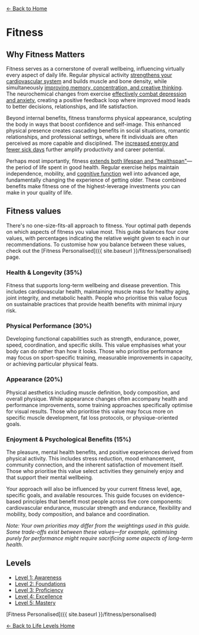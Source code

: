 [← Back to Home](../)
# Fitness
## Why Fitness Matters

Fitness serves as a cornerstone of overall wellbeing, influencing virtually every aspect of daily life. Regular physical activity [strengthens your cardiovascular system](https://www.health.harvard.edu/staying-healthy/the-secret-to-better-health-exercise) and builds muscle and bone density, while simultaneously [improving memory, concentration, and creative thinking](https://bjsm.bmj.com/content/52/3/154). The neurochemical changes from exercise [effectively combat depression and anxiety](https://jamanetwork.com/journals/jamapsychiatry/article-abstract/2720689), creating a positive feedback loop where improved mood leads to better decisions, relationships, and life satisfaction.

Beyond internal benefits, fitness transforms physical appearance, sculpting the body in ways that boost confidence and self-image. This enhanced physical presence creates cascading benefits in social situations, romantic relationships, and professional settings, where fit individuals are often perceived as more capable and disciplined. The [increased energy and fewer sick days](https://journals.lww.com/joem/Abstract/2011/10000/The_Association_Between_Work_Performance_and.3.aspx) further amplify productivity and career potential.

Perhaps most importantly, fitness [extends both lifespan and "healthspan"](https://www.thelancet.com/journals/lancet/article/PIIS0140-6736(12)61031-9/fulltext)—the period of life spent in good health. Regular exercise helps maintain independence, mobility, and [cognitive function](https://www.sciencedirect.com/science/article/abs/pii/S1087079214000811) well into advanced age, fundamentally changing the experience of getting older. These combined benefits make fitness one of the highest-leverage investments you can make in your quality of life.

## Fitness values
There's no one-size-fits-all approach to fitness. Your optimal path depends on which aspects of fitness you value most. This guide balances four core values, with percentages indicating the relative weight given to each in our recommendations. To customise how you balance between these values, check out the [Fitness Personalised]({{ site.baseurl }}/fitness/personalised) page.

### Health & Longevity (35%)
Fitness that supports long-term wellbeing and disease prevention. This includes cardiovascular health, maintaining muscle mass for healthy aging, joint integrity, and metabolic health. People who prioritise this value focus on sustainable practices that provide health benefits with minimal injury risk.

### Physical Performance (30%)
Developing functional capabilities such as strength, endurance, power, speed, coordination, and specific skills. This value emphasises what your body can do rather than how it looks. Those who prioritise performance may focus on sport-specific training, measurable improvements in capacity, or achieving particular physical feats.

### Appearance (20%)
Physical aesthetics including muscle definition, body composition, and overall physique. While appearance changes often accompany health and performance improvements, some training approaches specifically optimise for visual results. Those who prioritise this value may focus more on specific muscle development, fat loss protocols, or physique-oriented goals.

### Enjoyment & Psychological Benefits (15%)
The pleasure, mental health benefits, and positive experiences derived from physical activity. This includes stress reduction, mood enhancement, community connection, and the inherent satisfaction of movement itself. Those who prioritise this value select activities they genuinely enjoy and that support their mental wellbeing.

Your approach will also be influenced by your current fitness level, age, specific goals, and available resources. This guide focuses on evidence-based principles that benefit most people across five core components: cardiovascular endurance, muscular strength and endurance, flexibility and mobility, body composition, and balance and coordination.

_Note: Your own priorities may differ from the weightings used in this guide. Some trade-offs exist between these values—for example, optimising purely for performance might require sacrificing some aspects of long-term health._

## Levels
- [Level 1: Awareness](level-1)
- [Level 2: Foundations](level-2)
- [Level 3: Proficiency](level-3)
- [Level 4: Excellence](level-4)
- [Level 5: Mastery](level-5)

[Fitness Personalised]({{ site.baseurl }}/fitness/personalised)

[← Back to Life Levels Home](../)
